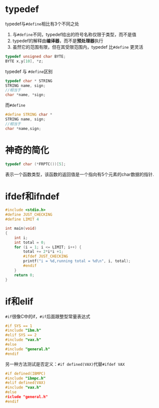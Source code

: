 # typedef
typedef与`#define`相比有3个不同之处

1. 与`#define`不同，typedef给出的符号名称仅限于类型，而不是值
2. typedef的解释由**编译器**，而不是**预处理器**执行
3. 虽然它的范围有限，但在其受限范围内，typedef 比`#define` 更灵活

```c
typedef unsigned char BYTE;
BYTE x,y[10], *z;
```

typedef 与 `#define`区别

```c
typedef char * STRING
STRING name, sign;
//相当于
char *name, *sign;
```

而`#define`

```c
#define STRING char *
STRING name, sign;
//相当于
char *name,sign;
```

# 神奇的简化
```c
typedef char (*FRPTC())[5];
```
表示一个函数类型，该函数的返回值是一个指向有5个元素的char数据的指针.

# ifdef和ifndef

```c
#include <stdio.h>
#define JUST_CHECKING
#define LIMIT 4

int main(void)
{
	int i;
	int total = 0;
	for (i = 1; i <= LIMIT; i++) {
		total += 2*i*i +1;
		#ifdef JUST_CHECKING
		printf("i = %d,running total = %d\n", i, total);
		#endif
	}
	return 0;
}
```

# if和elif

`#if`很像C中的if，`#if`后面跟整型常量表达式

```c
#if SYS == 1
#include "ibm.h"
#elif SYS == 2
#include "vax.h"
#else
#include "general.h"
#endif
```

另一种方法测试是否定义：`#if defined(VAX)`代替`#ifdef VAX`

```c
#if defined(IBMPC)
#include "ibmpc.h"
#elif defined(VAX)
#include "vax.h"
#else
#iclude "general.h"
#endif
```
